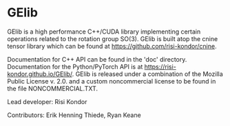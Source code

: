 # GElib

GElib is a high performance C++/CUDA library implementing certain operations related to the rotation group SO(3).  GElib is built atop the cnine tensor library which can be found at https://github.com/risi-kondor/cnine. 

Documentation for C++ API can be found in the 'doc' directory. 
Documentation for the Python/PyTorch API is at https://risi-kondor.github.io/GElib/.
GElib is released under a combination of the Mozilla Public License v. 2.0. and a custom noncommercial license to be found in the file NONCOMMERCIAL.TXT.

Lead developer: Risi Kondor

Contributors: Erik Henning Thiede, Ryan Keane
